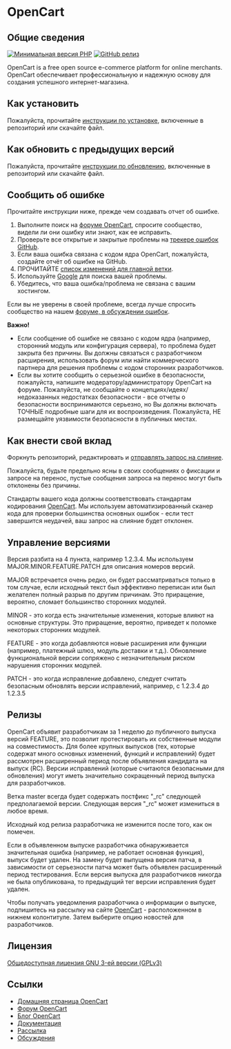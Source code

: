 # OpenCart

## Общие сведения

[![Минимальная версия PHP](https://img.shields.io/badge/php-%3E%3D%207.4-8892BF.svg?style=flat-square)](https://php.net/) [![GitHub релиз](https://img.shields.io/github/v/release/opencart/opencart)](https://github.com/opencart/opencart)

OpenCart is a free open source e-commerce platform for online merchants. OpenCart обеспечивает профессиональную и надежную основу для создания успешного интернет-магазина.


## Как установить

Пожалуйста, прочитайте [инструкции по установке](INSTALL.md), включенные в репозиторий или скачайте файл.


## Как обновить с предыдущих версий

Пожалуйста, прочитайте [инструкции по обновлению](UPGRADE.md), включенные в репозиторий или скачайте файл.

## Сообщить об ошибке

Прочитайте инструкции ниже, прежде чем создавать отчет об ошибке.

 1. Выполните поиск на [форуме OpenCart](https://forum.opencart.com/viewforum.php?f=201), спросите сообщество, видели ли они ошибку или знают, как ее исправить.
 2. Проверьте все открытые и закрытые проблемы на [трекере ошибок GitHub](https://github.com/opencart/opencart/issues).
 3. Если ваша ошибка связана с кодом ядра OpenCart, пожалуйста, создайте отчёт об ошибке на GitHub.
 4. ПРОЧИТАЙТЕ [список изменений для главной ветки](https://github.com/opencart/opencart/blob/master/CHANGELOG.md).
 5. Используйте [Google](https://www.google.com) для поиска вашей проблемы.
 6. Убедитесь, что ваша ошибка/проблема не связана с вашим хостингом.

Если вы не уверены в своей проблеме, всегда лучше спросить сообщество на нашем [форуме, в обсуждении ошибок](https://forum.opencart.com/viewforum.php?f=201).

**Важно!**
- Если сообщение об ошибке не связано с кодом ядра (например, сторонний модуль или конфигурация сервера), то проблема будет закрыта без причины. Вы должны связаться с разработчиком расширения, использовать форум или найти коммерческого партнера для решения проблемы с кодом сторонних разработчиков.
- Если вы хотите сообщить о серьезной ошибке в безопасности, пожалуйста, напишите модератору/администратору OpenCart на форуме. Пожалуйста, не сообщайте о концепциях/идеях/недоказанных недостатках безопасности - все отчеты о безопасности воспринимаются серьезно, но Вы должны включать ТОЧНЫЕ подробные шаги для их воспроизведения. Пожалуйста, НЕ размещайте уязвимости безопасности в публичных местах.

## Как внести свой вклад

Форкнуть репозиторий, редактировать и [отправлять запрос на слияние](https://github.com/opencart/opencart/wiki/Creating-a-pull-request).

Пожалуйста, будьте предельно ясны в своих сообщениях о фиксации и запросе на перенос, пустые сообщения запроса на перенос могут быть отклонены без причины.

Стандарты вашего кода должны соответствовать стандартам кодирования [OpenCart](https://github.com/opencart/opencart/wiki/Coding-standards). Мы используем автоматизированный сканер кода для проверки большинства основных ошибок - если тест завершится неудачей, ваш запрос на слияние будет отклонен.

## Управление версиями

Версия разбита на 4 пункта, например 1.2.3.4. Мы используем MAJOR.MINOR.FEATURE.PATCH для описания номеров версий.

MAJOR встречается очень редко, он будет рассматриваться только в том случае, если исходный текст был эффективно переписан или был желателен полный разрыв по другим причинам. Это приращение, вероятно, сломает большинство сторонних модулей.

MINOR - это когда есть значительные изменения, которые влияют на основные структуры. Это приращение, вероятно, приведет к поломке некоторых сторонних модулей.

FEATURE - это когда добавляются новые расширения или функции (например, платежный шлюз, модуль доставки и т.д.). Обновление функциональной версии сопряжено с незначительным риском нарушения сторонних модулей.

PATCH - это когда исправление добавлено, следует считать безопасным обновлять версии исправлений, например, с 1.2.3.4 до 1.2.3.5

## Релизы

OpenCart объявит разработчикам за 1 неделю до публичного выпуска версий FEATURE, это позволит протестировать их собственные модули на совместимость. Для более крупных выпусков (тех, которые содержат много основных изменений, функций и исправлений) будет рассмотрен расширенный период после объявления кандидата на выпуск (RC). Версии исправлений (которые считаются безопасными для обновления) могут иметь значительно сокращенный период выпуска для разработчиков.

Ветка master всегда будет содержать постфикс "_rc" следующей предполагаемой версии. Следующая версия "_rc" может измениться в любое время.

Исходный код релиза разработчика не изменится после того, как он помечен.

Если в объявленном выпуске разработчика обнаруживается значительная ошибка (например, не работает основная функция), выпуск будет удален. На замену будет выпущена версия патча, в зависимости от серьезности патча может быть объявлен расширенный период тестирования. Если версия выпуска для разработчиков никогда не была опубликована, то предыдущий тег версии исправления будет удален.

Чтобы получать уведомления разработчика о информации о выпуске, подпишитесь на рассылку на сайте [OpenCart](https://www.opencart.com) - расположенном в нижнем колонтитуле. Затем выберите опцию новостей для разработчиков.


## Лицензия

[Общедоступная лицензия GNU 3-ей версии (GPLv3)](https://github.com/opencart/opencart/blob/master/LICENSE.md)

## Ссылки

- [Домашняя страница OpenCart](https://www.opencart.com/)
- [Форум OpenCart](https://forum.opencart.com/)
- [Блог OpenCart](https://www.opencart.com/index.php?route=feature/blog)
- [Документация](http://docs.opencart.com/en-gb/introduction/)
- [Рассылка](https://newsletter.opencart.com/h/r/B660EBBE4980C85C)
- [Обсуждения](https://github.com/opencart/opencart/discussions)
